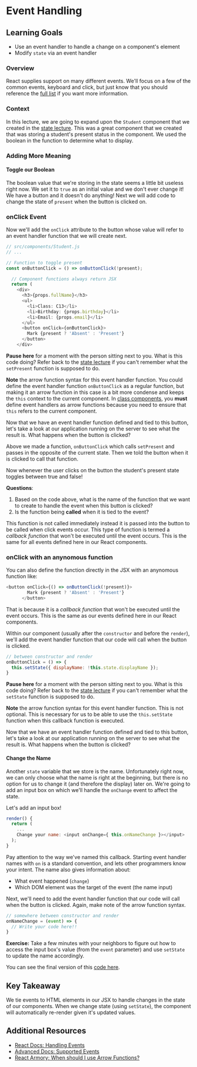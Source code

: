 # Event Handling

## Learning Goals
- Use an event handler to handle a change on a component's element
- Modify `state` via an event handler

### Overview
React supplies support on many different events. We'll focus on a few of the common events, keyboard and click, but just know that you should reference the [full list](https://reactjs.org/docs/events.html#supported-events) if you want more information.

### Context

In this lecture, we are going to expand upon the `Student` component that we created in the [state lecture](state.md). This was a great component that we created that was storing a student's present status in the component. We used the boolean in the function to determine what to display.

### Adding More Meaning

#### Toggle our Boolean

The boolean value that we're storing in the state seems a little bit useless right now. We set it to `true` as an initial value and we don't ever change it! We have a button and it doesn't do anything!  Next we will add code to change the state of `present` when the button is clicked on.

### onClick Event

Now we'll add the `onClick` attribute to the button whose value will refer to an event handler function that we will create next.

```javascript
// src/components/Student.js
// ...

// Function to toggle present
const onButtonClick = () => onButtonClick(!present);

  // Component functions always return JSX
  return (
    <div>
      <h3>{props.fullName}</h3>
      <ul>
        <li>Class: C13</li>
        <li>Birthday: {props.birthday}</li>
        <li>Email: {props.email}</li>
      </ul>
      <button onClick={onButtonClick}>
        Mark {present ? 'Absent' : 'Present'}
      </button>
    </div>
```

**Pause here** for a moment with the person sitting next to you. What is this code doing? Refer back to the [state lecture](state.md) if you can't remember what the `setPresent` function is supposed to do.

**Note** the arrow function syntax for this event handler function. You could define the event handler function `onButtonClick` as a regular function, but making it an arrow function in this case is a bit more condense and keeps the `this` context to the current component.  In [class components](class-components.md), you **must** define event handlers as arrow functions because you need to ensure that `this` refers to the current component.

Now that we have an event handler function defined and tied to this button, let's take a look at our application running on the server to see what the result is. What happens when the button is clicked?

Above we made a function, `onButtonClick` which calls `setPresent` and passes in the opposite of the current state.  Then we told the button when it is clicked to call that function.

Now whenever the user clicks on the button the student's present state toggles between true and false!

**Questions**:
1. Based on the code above, what is the name of the function that we want to create to handle the event when this button is clicked?
2. Is the function being **called** when it is tied to the event?

This function is not called immediately instead it is passed into the button to be called when click events occur.  This type of function is termed a _callback function_ that won't be executed until the event occurs. This is the same for all events defined here in our React components.

### onClick with an anynomous function

You can also define the function directly in the JSX with an anynomous function like:

```javascript
<button onClick={() => onButtonClick(!present)}>
        Mark {present ? 'Absent' : 'Present'}
      </button>
```

That is because it is a _callback function_ that won't be executed until the event occurs. This is the same as our events defined here in our React components.

Within our component (usually after the `constructor` and before the `render`), we'll add the event handler function that our code will call when the button is clicked.  

```javascript
// between constructor and render
onButtonClick = () => {
  this.setState({ displayName: !this.state.displayName });
}
```

**Pause here** for a moment with the person sitting next to you. What is this code doing? Refer back to the [state lecture](state.md) if you can't remember what the `setState` function is supposed to do.

**Note** the arrow function syntax for this event handler function. This is not optional. This is necessary for us to be able to use the `this.setState` function when this callback function is executed.

Now that we have an event handler function defined and tied to this button, let's take a look at our application running on the server to see what the result is. What happens when the button is clicked?

#### Change the Name
Another `state` variable that we store is the name. Unfortunately right now, we can only choose what the name is right at the beginning, but there is no option for us to change it (and therefore the display) later on. We're going to add an input box on which we'll handle the `onChange` event to affect the state.

Let's add an input box!

```javascript
render() {
  return (
    ...
    Change your name: <input onChange={ this.onNameChange }></input>
  );
}
```

Pay attention to the way we've named this callback. Starting event handler names with `on` is a standard convention, and lets other programmers know your intent. The name also gives information about:
- What event happened (`change`)
- Which DOM element was the target of the event (the name input)

Next, we'll need to add the event handler function that our code will call when the button is clicked. Again, make note of the arrow function syntax.

```javascript
// somewhere between constructor and render
onNameChange = (event) => {
  // Write your code here!!
}
```

**Exercise:** Take a few minutes with your neighbors to figure out how to access the input box's value (from the  `event` parameter) and use `setState` to update the name accordingly.


You can see the final version of this [code here](https://codepen.io/adadev/pen/ELpvyM?editors=0011).

## Key Takeaway
We tie events to HTML elements in our JSX to handle changes in the state of our components. When we change state (using `setState`), the component will automatically re-render given it's updated values.

## Additional Resources
- [React Docs: Handling Events](https://reactjs.org/docs/handling-events.html)
- [Advanced Docs: Supported Events](https://reactjs.org/docs/events.html#supported-events)
- [React Armory: When should I use Arrow Functions?](https://reactarmory.com/answers/when-to-use-arrow-functions)
